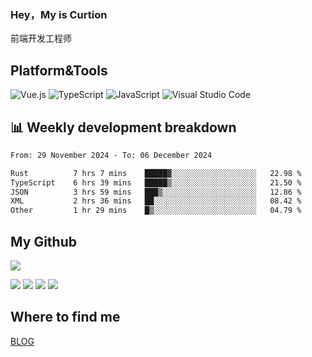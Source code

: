 ### Hey，My is Curtion
前端开发工程师
## Platform&Tools

![Vue.js](https://img.shields.io/badge/-Vue.js-4FC08D?style=flat-square&logo=Vue.js&logoColor=white)
![TypeScript](https://img.shields.io/badge/-TypeScript-007ACC?style=flat-square&logo=typescript&logoColor=white)
![JavaScript](https://img.shields.io/badge/-JavaScript-F7DF1E?style=flat-square&logo=javascript&logoColor=black)
![Visual Studio Code](https://img.shields.io/badge/-VSCode-007ACC?style=flat-square&logo=Visual-Studio-Code&logoColor=white)

## 📊 Weekly development breakdown

<!--START_SECTION:waka-->

```txt
From: 29 November 2024 - To: 06 December 2024

Rust          7 hrs 7 mins    █████▓░░░░░░░░░░░░░░░░░░░   22.98 %
TypeScript    6 hrs 39 mins   █████▒░░░░░░░░░░░░░░░░░░░   21.50 %
JSON          3 hrs 59 mins   ███▒░░░░░░░░░░░░░░░░░░░░░   12.86 %
XML           2 hrs 36 mins   ██░░░░░░░░░░░░░░░░░░░░░░░   08.42 %
Other         1 hr 29 mins    █▒░░░░░░░░░░░░░░░░░░░░░░░   04.79 %
```

<!--END_SECTION:waka-->

## My Github

![](http://github-profile-summary-cards.vercel.app/api/cards/profile-details?username=curtion&theme=nord_bright)

![](http://github-profile-summary-cards.vercel.app/api/cards/stats?username=curtion&theme=nord_bright)
![](http://github-profile-summary-cards.vercel.app/api/cards/productive-time?username=curtion&theme=nord_bright&utcOffset=8)
![](http://github-profile-summary-cards.vercel.app/api/cards/repos-per-language?username=curtion&theme=nord_bright)
![](http://github-profile-summary-cards.vercel.app/api/cards/most-commit-language?username=curtion&theme=nord_bright)

## Where to find me

[BLOG](https://blog.3gxk.net)

